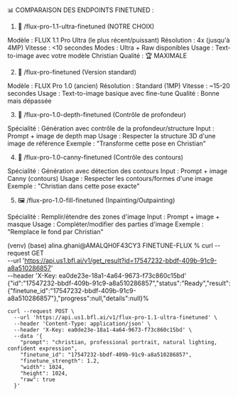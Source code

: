 📊 COMPARAISON DES ENDPOINTS FINETUNED :
1. 🥇 /flux-pro-1.1-ultra-finetuned (NOTRE CHOIX)

Modèle : FLUX 1.1 Pro Ultra (le plus récent/puissant)
Résolution : 4x (jusqu'à 4MP)
Vitesse : <10 secondes
Modes : Ultra + Raw disponibles
Usage : Text-to-image avec votre modèle Christian
Qualité : 🏆 MAXIMALE

2. 🥈 /flux-pro-finetuned (Version standard)

Modèle : FLUX Pro 1.0 (ancien)
Résolution : Standard (1MP)
Vitesse : ~15-20 secondes
Usage : Text-to-image basique avec fine-tune
Qualité : Bonne mais dépassée

3. 🔧 /flux-pro-1.0-depth-finetuned (Contrôle de profondeur)

Spécialité : Génération avec contrôle de la profondeur/structure
Input : Prompt + image de depth map
Usage : Respecter la structure 3D d'une image de référence
Exemple : "Transforme cette pose en Christian"

4. 🎨 /flux-pro-1.0-canny-finetuned (Contrôle des contours)

Spécialité : Génération avec détection des contours
Input : Prompt + image Canny (contours)
Usage : Respecter les contours/formes d'une image
Exemple : "Christian dans cette pose exacte"

5. 🖼️ /flux-pro-1.0-fill-finetuned (Inpainting/Outpainting)

Spécialité : Remplir/étendre des zones d'image
Input : Prompt + image + masque
Usage : Compléter/modifier des parties d'image
Exemple : "Remplace le fond par Christian"


(venv) (base) alina.ghani@AMALQH0F43CY3 FINETUNE-FLUX % curl --request GET \
  --url 'https://api.us1.bfl.ai/v1/get_result?id=17547232-bbdf-409b-91c9-a8a510286857' \
  --header 'X-Key: ea0de23e-18a1-4a64-9673-f73c860c15bd'
{"id":"17547232-bbdf-409b-91c9-a8a510286857","status":"Ready","result":{"finetune_id":"17547232-bbdf-409b-91c9-a8a510286857"},"progress":null,"details":null}%                 


````
curl --request POST \
  --url 'https://api.us1.bfl.ai/v1/flux-pro-1.1-ultra-finetuned' \
  --header 'Content-Type: application/json' \
  --header 'X-Key: ea0de23e-18a1-4a64-9673-f73c860c15bd' \
  --data '{
    "prompt": "christian, professional portrait, natural lighting, confident expression",
    "finetune_id": "17547232-bbdf-409b-91c9-a8a510286857",
    "finetune_strength": 1.2,
    "width": 1024,
    "height": 1024,
    "raw": true
  }'


````


